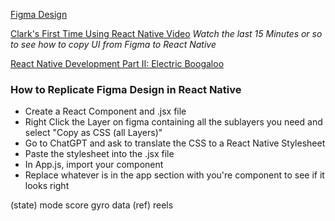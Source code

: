 [Figma Design](https://www.figma.com/file/cy31POaSQoa6J9t4WKOvf6/Goat?type=design&node-id=0-1&mode=design&t=0yiIc46o2uRRBjKp-0)

[Clark's First Time Using React Native Video](https://drive.google.com/file/d/1ks_ebAavAolvvRGjqN-D4ic4aqsD0G41/view?usp=sharing)
*Watch the last 15 Minutes or so to see how to copy UI from Figma to React Native*

[React Native Development Part II: Electric Boogaloo](https://drive.google.com/file/d/1ewoMFZd-0QgNRsEzhE49wicHEjfwSgNo/view?usp=sharing)

### How to Replicate Figma Design in React Native
- Create a React Component and .jsx file
- Right Click the Layer on figma containing all the sublayers you need and select "Copy as CSS (all Layers)"
- Go to ChatGPT and ask to translate the CSS to a React Native Stylesheet
- Paste the stylesheet into the .jsx file
- In App.js, import your component
- Replace whatever is in the app section with you're component to see if it looks right

(state) mode
score 
gyro data
(ref) reels

